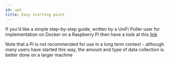 ```yaml
---
id: up4
title: Easy starting point
---
```


If you'd like a simple step-by-step guide, written by a UniFi Poller user for implementation on Docker on a Raspberry Pi then have a look at this [link](https://nerdygeek.uk/2020/06/18/unifi-poller-an-easy-step-by-step-guide/)

Note that a Pi is not recommended for use in a long term context - although many users have started this way, the amount and type of data collection is better done on a larger machine
